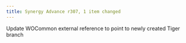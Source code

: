 ```yaml
---
title: Synergy Advance r307, 1 item changed
---
```


Update WOCommon external reference to point to newly created Tiger branch
